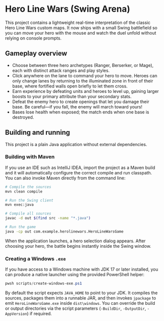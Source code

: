 # Hero Line Wars (Swing Arena)

This project contains a lightweight real-time interpretation of the classic Hero Line Wars custom maps. It now ships with a small Swing battlefield so you can move your hero with the mouse and watch the duel unfold without relying on console prompts.

## Gameplay overview

- Choose between three hero archetypes (Ranger, Berserker, or Mage), each with distinct attack ranges and play styles.
- Click anywhere on the lane to command your hero to move. Heroes can only change lanes by returning to the illuminated zone in front of their base, where fortified walls open briefly to let them cross.
- Earn experience by defeating units and heroes to level up, gaining larger boosts to your primary attribute than your secondary stats.
- Defeat the enemy hero to create openings that let you damage their base. Be careful—if you fall, the enemy will march toward yours!
- Bases lose health when exposed; the match ends when one base is destroyed.

## Building and running

This project is a plain Java application without external dependencies.

### Building with Maven

If you use an IDE such as IntelliJ IDEA, import the project as a Maven build
and it will automatically configure the correct compile and run classpath.
You can also invoke Maven directly from the command line:

```bash
# Compile the sources
mvn clean compile

# Run the Swing client
mvn exec:java
```

```bash
# Compile all sources
javac -d out $(find src -name "*.java")

# Run the game
java -cp out com.example.herolinewars.HeroLineWarsGame
```

When the application launches, a hero selection dialog appears. After choosing your hero, the battle begins instantly inside the Swing window.

### Creating a Windows `.exe`

If you have access to a Windows machine with JDK 17 or later installed, you can produce a native launcher using the provided PowerShell helper:

```powershell
pwsh scripts/create-windows-exe.ps1
```

By default the script expects `JAVA_HOME` to point to your JDK. It compiles the sources, packages them into a runnable JAR, and then invokes `jpackage` to emit `HeroLineWarsGame.exe` inside `dist\windows`. You can override the build or output directories via the script parameters (`-BuildDir`, `-OutputDir`, `-AppVersion`) if required.
